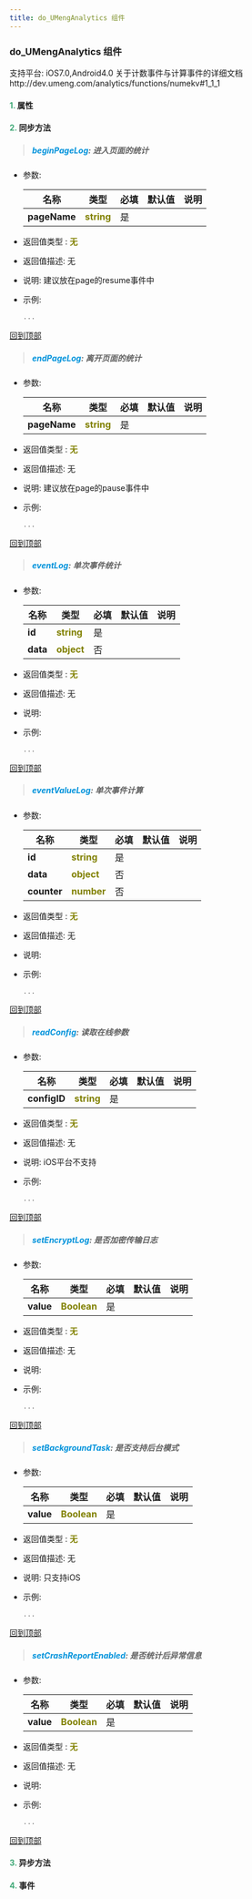 ```yaml
---
title: do_UMengAnalytics 组件
---
```


### do_UMengAnalytics 组件

 支持平台: iOS7.0,Android4.0
 关于计数事件与计算事件的详细文档http://dev.umeng.com/analytics/functions/numekv#1_1_1

#### <font color ='#40A977'>**1.**</font> 属性

#### <font color ='#40A977'>**2.**</font> 同步方法

>##### <font color ='#0092db'>**beginPageLog**</font>: 进入页面的统计

- 参数:

  名称 | 类型 |必填|默认值|说明
  ---- |-------------  |--------------|--------|------
  **pageName** |<font color ='#808000'>**string**</font> | 是 | |
- 返回值类型 : <font color ='#808000'>**无**</font>
- 返回值描述: 无
- 说明: 建议放在page的resume事件中
- 示例:

  ```javascript
  ...

  ```

[回到顶部](#top)

>##### <font color ='#0092db'>**endPageLog**</font>: 离开页面的统计

- 参数:

  名称 | 类型 |必填|默认值|说明
  ---- |-------------  |--------------|--------|------
  **pageName** |<font color ='#808000'>**string**</font> | 是 | |
- 返回值类型 : <font color ='#808000'>**无**</font>
- 返回值描述: 无
- 说明: 建议放在page的pause事件中
- 示例:

  ```javascript
  ...

  ```

[回到顶部](#top)

>##### <font color ='#0092db'>**eventLog**</font>: 单次事件统计

- 参数:

  名称 | 类型 |必填|默认值|说明
  ---- |-------------  |--------------|--------|------
  **id** |<font color ='#808000'>**string**</font> | 是 | |
  **data** |<font color ='#808000'>**object**</font> | 否 | |
- 返回值类型 : <font color ='#808000'>**无**</font>
- 返回值描述: 无
- 说明: 
- 示例:

  ```javascript
  ...

  ```

[回到顶部](#top)

>##### <font color ='#0092db'>**eventValueLog**</font>: 单次事件计算

- 参数:

  名称 | 类型 |必填|默认值|说明
  ---- |-------------  |--------------|--------|------
  **id** |<font color ='#808000'>**string**</font> | 是 | |
  **data** |<font color ='#808000'>**object**</font> | 否 | |
  **counter** |<font color ='#808000'>**number**</font> | 否 | |
- 返回值类型 : <font color ='#808000'>**无**</font>
- 返回值描述: 无
- 说明: 
- 示例:

  ```javascript
  ...

  ```

[回到顶部](#top)

>##### <font color ='#0092db'>**readConfig**</font>: 读取在线参数

- 参数:

  名称 | 类型 |必填|默认值|说明
  ---- |-------------  |--------------|--------|------
  **configID** |<font color ='#808000'>**string**</font> | 是 | |
- 返回值类型 : <font color ='#808000'>**无**</font>
- 返回值描述: 无
- 说明: iOS平台不支持
- 示例:

  ```javascript
  ...

  ```

[回到顶部](#top)

>##### <font color ='#0092db'>**setEncryptLog**</font>: 是否加密传输日志

- 参数:

  名称 | 类型 |必填|默认值|说明
  ---- |-------------  |--------------|--------|------
  **value** |<font color ='#808000'>**Boolean**</font> | 是 | |
- 返回值类型 : <font color ='#808000'>**无**</font>
- 返回值描述: 无
- 说明: 
- 示例:

  ```javascript
  ...

  ```

[回到顶部](#top)

>##### <font color ='#0092db'>**setBackgroundTask**</font>: 是否支持后台模式

- 参数:

  名称 | 类型 |必填|默认值|说明
  ---- |-------------  |--------------|--------|------
  **value** |<font color ='#808000'>**Boolean**</font> | 是 | |
- 返回值类型 : <font color ='#808000'>**无**</font>
- 返回值描述: 无
- 说明: 只支持iOS
- 示例:

  ```javascript
  ...

  ```

[回到顶部](#top)

>##### <font color ='#0092db'>**setCrashReportEnabled**</font>: 是否统计后异常信息

- 参数:

  名称 | 类型 |必填|默认值|说明
  ---- |-------------  |--------------|--------|------
  **value** |<font color ='#808000'>**Boolean**</font> | 是 | |
- 返回值类型 : <font color ='#808000'>**无**</font>
- 返回值描述: 无
- 说明: 
- 示例:

  ```javascript
  ...

  ```

[回到顶部](#top)

#### <font color ='#40A977'>**3.**</font> 异步方法


#### <font color ='#40A977'>**4.**</font> 事件



